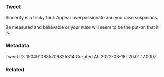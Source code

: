 ### Tweet
Sincerity is a tricky tool: Appear overpassionate and you raise suspicions.

Be measured and believable or your ruse will seem to be the put-on that it is.

### Metadata
Tweet ID: 1504910835709325314
Created At: 2022-03-18T20:01:17.000Z

### Related

